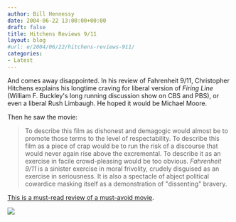 ```yaml
---
author: Bill Hennessy
date: 2004-06-22 13:00:00+00:00
draft: false
title: Hitchens Reviews 9/11
layout: blog
#url: e/2004/06/22/hitchens-reviews-911/
categories:
- Latest
---
```





And comes away disappointed. In his review of Fahrenheit 9/11, Christopher Hitchens explains his longtime craving for liberal version of _Firing Line_ (William F. Buckley's long running discussion show on CBS and PBS), or even a liberal Rush Limbaugh. He hoped it would be Michael Moore.




Then he saw the movie:




> 

> 
> To describe this film as dishonest and demagogic would almost be to promote those terms to the level of respectability. To describe this film as a piece of crap would be to run the risk of a discourse that would never again rise above the excremental. To describe it as an exercise in facile crowd-pleasing would be too obvious. _Fahrenheit 9/11_ is a sinister exercise in moral frivolity, crudely disguised as an exercise in seriousness. It is also a spectacle of abject political cowardice masking itself as a demonstration of "dissenting" bravery. 
> 
> 




[This is a must-read review of a must-avoid movie](https://slate.msn.com/id/2102723/).




![](https://blog.billhennessy.com/aggbug.aspx?PostID=747)

